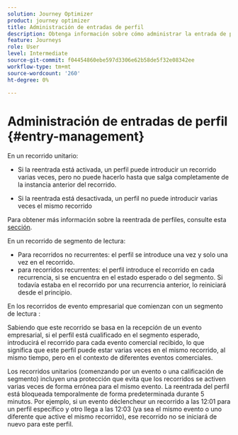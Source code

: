 ```yaml
---
solution: Journey Optimizer
product: journey optimizer
title: Administración de entradas de perfil
description: Obtenga información sobre cómo administrar la entrada de perfil
feature: Journeys
role: User
level: Intermediate
source-git-commit: f04454860ebe597d3306e62b58de5f32e08342ee
workflow-type: tm+mt
source-wordcount: '260'
ht-degree: 0%

---
```


# Administración de entradas de perfil {#entry-management}

En un recorrido unitario:

* Si la reentrada está activada, un perfil puede introducir un recorrido varias veces, pero no puede hacerlo hasta que salga completamente de la instancia anterior del recorrido.

* Si la reentrada está desactivada, un perfil no puede introducir varias veces el mismo recorrido

Para obtener más información sobre la reentrada de perfiles, consulte esta [sección](../building-journeys/journey-gs.md#change-properties).

En un recorrido de segmento de lectura:

* Para recorridos no recurrentes: el perfil se introduce una vez y solo una vez en el recorrido.
* para recorridos recurrentes: el perfil introduce el recorrido en cada recurrencia, si se encuentra en el estado esperado o del segmento. Si todavía estaba en el recorrido por una recurrencia anterior, lo reiniciará desde el principio.

En los recorridos de evento empresarial que comienzan con un segmento de lectura :

Sabiendo que este recorrido se basa en la recepción de un evento empresarial, si el perfil está cualificado en el segmento esperado, introducirá el recorrido para cada evento comercial recibido, lo que significa que este perfil puede estar varias veces en el mismo recorrido, al mismo tiempo, pero en el contexto de diferentes eventos comerciales.

Los recorridos unitarios (comenzando por un evento o una calificación de segmento) incluyen una protección que evita que los recorridos se activen varias veces de forma errónea para el mismo evento. La reentrada del perfil está bloqueada temporalmente de forma predeterminada durante 5 minutos. Por ejemplo, si un evento déclencheur un recorrido a las 12:01 para un perfil específico y otro llega a las 12:03 (ya sea el mismo evento o uno diferente que active el mismo recorrido), ese recorrido no se iniciará de nuevo para este perfil.
